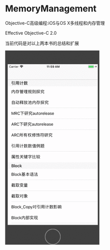 # MemoryManagement
Objective-C高级编程:iOS与OS X多线程和内存管理

Effective Objective-C 2.0

当前代码是对以上两本书的总结和扩展

![image](https://github.com/yscMichael/MemoryManagement/blob/master/img.gif)
